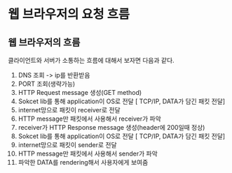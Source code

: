 # 웹 브라우저의 요청 흐름

## 웹 브라우저의 흐름

클라이언트와 서버가 소통하는 흐름에 대해서 보자면 다음과 같다.<br>

1. DNS 조회 -> ip를 반환받음
2. PORT 조회(생략가능)
3. HTTP Request message 생성(GET method)
4. Sokcet lib를 통해 application이 OS로 전달 [ TCP/IP, DATA가 담긴 패킷 전달]
5. internet망으로 패킷이 receiver로 전달
6. HTTP message만 패킷에서 사용해서 receiver가 파악
7. receiver가 HTTP Response message 생성(header에 200일때 정상)
8. Sokcet lib를 통해 application이 OS로 전달 [ TCP/IP, DATA가 담긴 패킷 전달]
9. internet망으로 패킷이 sender로 전달
10. HTTP message만 패킷에서 사용해서 sender가 파악
11. 파악한 DATA를 rendering해서 사용자에게 보여줌